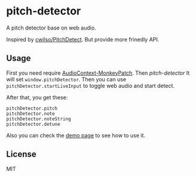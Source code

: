 pitch-detector
==============

A pitch detector base on web audio.

Inspired by [cwilso/PitchDetect](https://github.com/cwilso/PitchDetect).
But provide more frinedly API.

## Usage

First you need require [AudioContext-MonkeyPatch](https://github.com/cwilso/AudioContext-MonkeyPatch).
Then *pitch-detector* It will set `window.pitchDetector`.
Then you can use `pitchDetector.startLiveInput` to toggle web audio and start detect.

After that, you get these:

```
pitchDetector.pitch
pitchDetector.note
pitchDetector.noteString
pitchDetector.detune
```

Also you can check the [demo page](https://github.com/dead-horse/pitch-detector/blob/master/demo.html) to see how to use it.

## License
MIT
